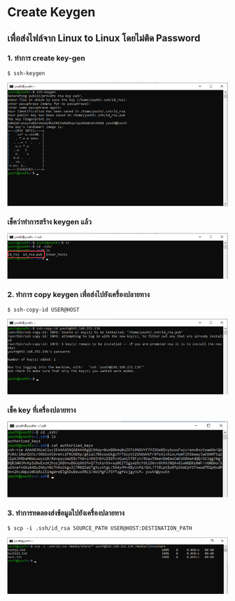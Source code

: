 # Create Keygen 
## เพื่อส่งไฟล์จาก Linux to Linux โดยไม่ติด Password

### 1.	ทำการ create key-gen
~~~
$ ssh-keygen
~~~
![Editor preferences pane](https://github.com/youthza/BackupWindowsLinux/blob/main/Share_LinuxtoLinux/1.png)
### เช็คว่าทำการสร้าง keygen แล้ว
![Editor preferences pane](https://github.com/youthza/BackupWindowsLinux/blob/main/Share_LinuxtoLinux/1.1.png)
### 2.	ทำการ copy keygen เพื่อส่งไปยังเครื่องปลายทาง
~~~
$ ssh-copy-id USER@HOST
~~~
![Editor preferences pane](https://github.com/youthza/BackupWindowsLinux/blob/main/Share_LinuxtoLinux/2.png)
### เช็ค key ที่เครื่องปลายทาง
![Editor preferences pane](https://github.com/youthza/BackupWindowsLinux/blob/main/Share_LinuxtoLinux/2-1.png)
### 3.	ทำการทดลองส่งข้อมูลไปยังเครื่องปลายทาง
~~~
$ scp -i .ssh/id_rsa SOURCE_PATH USER@HOST:DESTINATION_PATH
~~~
![Editor preferences pane](https://github.com/youthza/BackupWindowsLinux/blob/main/Share_LinuxtoLinux/3.png)

